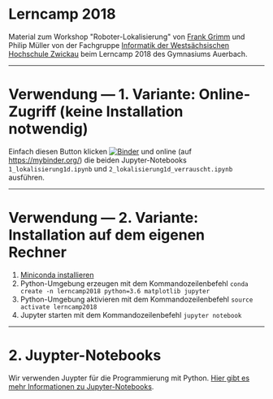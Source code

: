 # Lerncamp 2018

Material zum Workshop "Roboter-Lokalisierung" von [Frank Grimm](fh-zwickau.de/~fgr) und Philip Müller von der Fachgruppe [Informatik der Westsächsischen Hochschule Zwickau](http://informatik-zwickau.de/) beim Lerncamp 2018 des Gymnasiums Auerbach.

----

# Verwendung — 1. Variante: Online-Zugriff (keine Installation notwendig)

Einfach diesen Button klicken [![Binder](https://mybinder.org/badge.svg)](https://mybinder.org/v2/gh/whzinformatik/lerncamp2018/master?filepath=jupyter_notebooks) und online (auf https://mybinder.org/) die beiden Jupyter-Notebooks `1_lokalisierung1d.ipynb` und `2_lokalisierung1d_verrauscht.ipynb` ausführen.

----

# Verwendung — 2. Variante: Installation auf dem eigenen Rechner

1. [Miniconda installieren](https://conda.io/miniconda.html)
2. Python-Umgebung erzeugen mit dem Kommandozeilenbefehl `conda create -n lerncamp2018 python=3.6 matplotlib jupyter`
3. Python-Umgebung aktivieren mit dem Kommandozeilenbefehl `source activate lerncamp2018`
4. Jupyter starten mit dem Kommandozeilenbefehl `jupyter notebook`

----

# 2. Juypter-Notebooks

Wir verwenden Juypter für die Programmierung mit Python. [Hier gibt es mehr Informationen zu Jupyter-Notebooks](http://nbviewer.jupyter.org/github/jupyter/notebook/blob/master/docs/source/examples/Notebook/Notebook%20Basics.ipynb#Overview-of-the-Notebook-UI).
